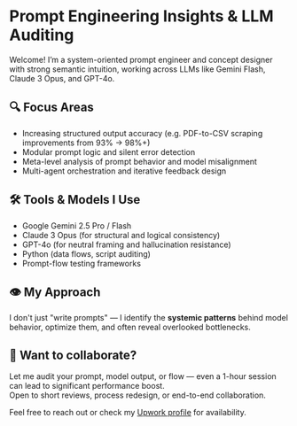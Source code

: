 # Prompt Engineering Insights & LLM Auditing

Welcome! I’m a system-oriented prompt engineer and concept designer with strong semantic intuition, working across LLMs like Gemini Flash, Claude 3 Opus, and GPT-4o.

## 🔍 Focus Areas

- Increasing structured output accuracy (e.g. PDF-to-CSV scraping improvements from 93% → 98%+)
- Modular prompt logic and silent error detection
- Meta-level analysis of prompt behavior and model misalignment
- Multi-agent orchestration and iterative feedback design

## 🛠 Tools & Models I Use

- Google Gemini 2.5 Pro / Flash
- Claude 3 Opus (for structural and logical consistency)
- GPT-4o (for neutral framing and hallucination resistance)
- Python (data flows, script auditing)
- Prompt-flow testing frameworks

## 👁️ My Approach

I don't just "write prompts" — I identify the **systemic patterns** behind model behavior, optimize them, and often reveal overlooked bottlenecks.

## 📩 Want to collaborate?

Let me audit your prompt, model output, or flow — even a 1-hour session can lead to significant performance boost.  
Open to short reviews, process redesign, or end-to-end collaboration.

Feel free to reach out or check my [Upwork profile](https://upwork.com/freelancers/~01f36b829fe98e3d4f) for availability.
